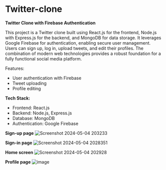 # Twitter-clone
**Twitter Clone with Firebase Authentication**

This project is a Twitter clone built using React.js for the frontend, Node.js with Express.js for the backend, and MongoDB for data storage. It leverages Google Firebase for authentication, enabling secure user management. Users can sign up, log in, upload tweets, and edit their profiles. The combination of modern web technologies provides a robust foundation for a fully functional social media platform.

Features:
- User authentication with Firebase
- Tweet uploading
- Profile editing

**Tech Stack:**
- Frontend: React.js
- Backend: Node.js, Express.js
- Database: MongoDB
- Authentication: Google Firebase

**Sign-up page**
![Screenshot 2024-05-04 203233](https://github.com/harshsrivastava05/Twitter-clone/assets/130855160/899268c3-5582-4059-9153-fa63c0d87c90)

**Sign-in page**
![Screenshot 2024-05-04 2028351](https://github.com/harshsrivastava05/Twitter-clone/assets/130855160/44ae6927-db20-4641-9d5d-bf8ecb25c79b)

**Home screen**
![Screenshot 2024-05-04 202928](https://github.com/harshsrivastava05/Twitter-clone/assets/130855160/f47ae9ee-0cf9-4d62-8401-b570a884ded3)

**Profile page**
![image](https://github.com/user-attachments/assets/2daa99f8-c716-44a4-8b02-fbe4783197e7)





